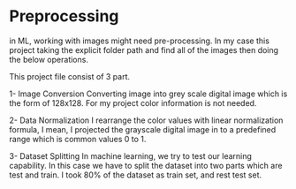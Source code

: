 # Preprocessing
in ML, working with images might need pre-processing. In my case this project taking the explicit folder path and find all of the images then doing the below operations.

This project file consist of 3 part.

1- Image Conversion
Converting image into grey scale digital image which is the form of 128x128. For my project color information is not needed.

2- Data Normalization
I rearrange the color values with linear normalization formula, I mean, I projected the grayscale digital image in to a predefined range
which is common values 0 to 1.

3- Dataset Splitting
In machine learning, we try to test our learning capability. In this case we have to split the dataset into two parts which are test and train. I took 80% of the dataset as train set, and rest test set.
